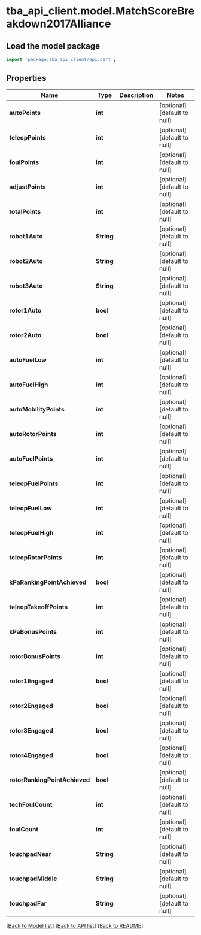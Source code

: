 # tba_api_client.model.MatchScoreBreakdown2017Alliance

## Load the model package
```dart
import 'package:tba_api_client/api.dart';
```

## Properties
Name | Type | Description | Notes
------------ | ------------- | ------------- | -------------
**autoPoints** | **int** |  | [optional] [default to null]
**teleopPoints** | **int** |  | [optional] [default to null]
**foulPoints** | **int** |  | [optional] [default to null]
**adjustPoints** | **int** |  | [optional] [default to null]
**totalPoints** | **int** |  | [optional] [default to null]
**robot1Auto** | **String** |  | [optional] [default to null]
**robot2Auto** | **String** |  | [optional] [default to null]
**robot3Auto** | **String** |  | [optional] [default to null]
**rotor1Auto** | **bool** |  | [optional] [default to null]
**rotor2Auto** | **bool** |  | [optional] [default to null]
**autoFuelLow** | **int** |  | [optional] [default to null]
**autoFuelHigh** | **int** |  | [optional] [default to null]
**autoMobilityPoints** | **int** |  | [optional] [default to null]
**autoRotorPoints** | **int** |  | [optional] [default to null]
**autoFuelPoints** | **int** |  | [optional] [default to null]
**teleopFuelPoints** | **int** |  | [optional] [default to null]
**teleopFuelLow** | **int** |  | [optional] [default to null]
**teleopFuelHigh** | **int** |  | [optional] [default to null]
**teleopRotorPoints** | **int** |  | [optional] [default to null]
**kPaRankingPointAchieved** | **bool** |  | [optional] [default to null]
**teleopTakeoffPoints** | **int** |  | [optional] [default to null]
**kPaBonusPoints** | **int** |  | [optional] [default to null]
**rotorBonusPoints** | **int** |  | [optional] [default to null]
**rotor1Engaged** | **bool** |  | [optional] [default to null]
**rotor2Engaged** | **bool** |  | [optional] [default to null]
**rotor3Engaged** | **bool** |  | [optional] [default to null]
**rotor4Engaged** | **bool** |  | [optional] [default to null]
**rotorRankingPointAchieved** | **bool** |  | [optional] [default to null]
**techFoulCount** | **int** |  | [optional] [default to null]
**foulCount** | **int** |  | [optional] [default to null]
**touchpadNear** | **String** |  | [optional] [default to null]
**touchpadMiddle** | **String** |  | [optional] [default to null]
**touchpadFar** | **String** |  | [optional] [default to null]

[[Back to Model list]](../README.md#documentation-for-models) [[Back to API list]](../README.md#documentation-for-api-endpoints) [[Back to README]](../README.md)



